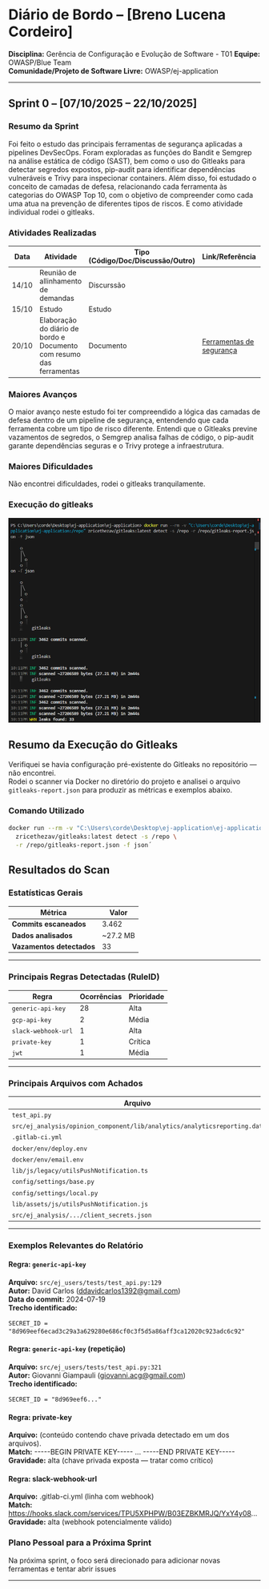 # Diário de Bordo – [Breno Lucena Cordeiro]

**Disciplina:** Gerência de Configuração e Evolução de Software - T01 
**Equipe:** OWASP/Blue Team  
**Comunidade/Projeto de Software Livre:** OWASP/ej-application

---

## Sprint 0 – [07/10/2025 – 22/10/2025]

### Resumo da Sprint

Foi feito o estudo das principais ferramentas de segurança aplicadas a pipelines DevSecOps.
Foram exploradas as funções do Bandit e Semgrep na análise estática de código (SAST), bem como o uso do Gitleaks para detectar segredos expostos, pip-audit para identificar dependências vulneráveis e Trivy para inspecionar containers.
Além disso, foi estudado o conceito de camadas de defesa, relacionando cada ferramenta às categorias do OWASP Top 10, com o objetivo de compreender como cada uma atua na prevenção de diferentes tipos de riscos.
E como atividade individual rodei o gitleaks.

### Atividades Realizadas

| Data  | Atividade                         | Tipo (Código/Doc/Discussão/Outro) | Link/Referência | Status    |
| ----- | --------------------------------- | --------------------------------- | --------------- | --------- |
| 14/10 | Reunião de allinhamento de demandas| Discurssão                       |                 | Concluído |
| 15/10 | Estudo                            | Estudo                            |                 | Concluído |
|20/10  | Elaboração do diário de bordo e Documento com resumo das ferramentas  | Documento  |     [Ferramentas de segurança](../../estudo/ferramentas.md)             | Concluído |

### Maiores Avanços

O maior avanço neste estudo foi ter compreendido a lógica das camadas de defesa dentro de um pipeline de segurança, entendendo que cada ferramenta cobre um tipo de risco diferente.
Entendi que o Gitleaks previne vazamentos de segredos, o Semgrep analisa falhas de código, o pip-audit garante dependências seguras e o Trivy protege a infraestrutura.


### Maiores Dificuldades

Não encontrei dificuldades, rodei o gitleaks tranquilamente.

### Execução do gitleaks

![Breno — Gitleaks](../../imgs/Breno-gitleaks.png)

## Resumo da Execução do Gitleaks

Verifiquei se havia configuração pré-existente do Gitleaks no repositório — não encontrei.  
Rodei o scanner via Docker no diretório do projeto e analisei o arquivo `gitleaks-report.json` para produzir as métricas e exemplos abaixo.


###  Comando Utilizado

```bash
docker run --rm -v "C:\Users\corde\Desktop\ej-application\ej-application:/repo" \
  zricethezav/gitleaks:latest detect -s /repo \
  -r /repo/gitleaks-report.json -f json´

```

## Resultados do Scan

### Estatísticas Gerais

| Métrica | Valor |
|----------|--------|
| **Commits escaneados** | 3.462 |
| **Dados analisados** | ~27.2 MB |
| **Vazamentos detectados** | 33 |

---

### Principais Regras Detectadas (RuleID)

| Regra | Ocorrências | Prioridade |
|--------|--------------|-------------|
| `generic-api-key` | 28 | Alta |
| `gcp-api-key` | 2 | Média |
| `slack-webhook-url` | 1 | Alta |
| `private-key` | 1 | Crítica |
| `jwt` | 1 | Média |

---

### Principais Arquivos com Achados

| Arquivo | Ocorrências |
|----------|--------------|
| `test_api.py` | 13 |
| `src/ej_analysis/opinion_component/lib/analytics/analyticsreporting.dat` | 5 |
| `.gitlab-ci.yml` | 3 |
| `docker/env/deploy.env` | 1 |
| `docker/env/email.env` | 1 |
| `lib/js/legacy/utilsPushNotification.ts` | 1 |
| `config/settings/base.py` | 1 |
| `config/settings/local.py` | 1 |
| `lib/assets/js/utilsPushNotification.js` | 1 |
| `src/ej_analysis/.../client_secrets.json` | 1 |


---

###  Exemplos Relevantes do Relatório

####  Regra: `generic-api-key`
**Arquivo:** `src/ej_users/tests/test_api.py:129`  
**Autor:** David Carlos (<ddavidcarlos1392@gmail.com>)  
**Data do commit:** 2024-07-19  
**Trecho identificado:**

```
SECRET_ID = "8d969eef6ecad3c29a3a629280e686cf0c3f5d5a86aff3ca12020c923adc6c92"
```


#### Regra: `generic-api-key` (repetição)
**Arquivo:** `src/ej_users/tests/test_api.py:321`  
**Autor:** Giovanni Giampauli (<giovanni.acg@gmail.com>)  
**Trecho identificado:**
```
SECRET_ID = "8d969eef6..."  
```


#### Regra: private-key
**Arquivo:** (conteúdo contendo chave privada detectado em um dos arquivos).              
**Match:** -----BEGIN PRIVATE KEY----- ... -----END PRIVATE KEY-----                                               
**Gravidade:** alta (chave privada exposta — tratar como crítico)
 

#### Regra: slack-webhook-url
**Arquivo:** .gitlab-ci.yml (linha com webhook)                                                                        
**Match:** https://hooks.slack.com/services/TPU5XPHPW/B03EZBKMRJQ/YxY4y08...                                               
**Gravidade:** alta (webhook potencialmente válido)


### Plano Pessoal para a Próxima Sprint

Na próxima sprint, o foco será direcionado para adicionar novas ferramentas e tentar abrir issues 

---
